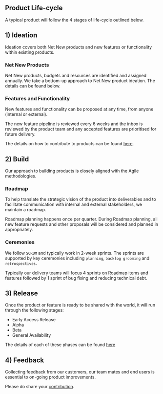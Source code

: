 ## Product Life-cycle
A typical product will follow the 4 stages of life-cycle outlined below.

## 1) Ideation
Ideation covers both Net New products and new features or functionality within
existing products.

### Net New Products
Net New products, budgets and resources are identified and assigned annually.
We take a bottom-up approach to Net New product ideation. The details can be
found below.

### Features and Functionality
New features and functionality can be proposed at any time, from anyone
(internal or external).

The new feature pipeline is reviewed every 6 weeks and the inbox is reviewed by
the product team and any accepted features are prioritised for future delivery.

The details on how to contribute to products can be found
[here](../#contributing).

## 2) Build
Our approach to building products is closely aligned with the Agile
methodologies.

### Roadmap
To help translate the strategic vision of the product into deliverables and to
facilitate communication with internal and external stakeholders, we maintain a
roadmap.

Roadmap planning happens once per quarter. During Roadmap planning, all new
feature requests and other proposals will be considered and planned in
appropriately.

### Ceremonies
We follow `SCRUM` and typically work in 2-week sprints. The sprints are
supported by key ceremonies including `planning`, `backlog grooming` and
`retrospectives`.

Typically our delivery teams will focus 4 sprints on Roadmap items and features
followed by 1 sprint of bug fixing and reducing technical debt.

## 3) Release
Once the product or feature is ready to be shared with the world, it will run
through the following stages:

* Early Access Release
* Alpha
* Beta
* General Availability

The details of each of these phases can be found [here](../release-phases)

## 4) Feedback
Collecting feedback from our customers, our team mates and end users is
essential to on-going product improvements.

Please do share your [contribution](../product).

